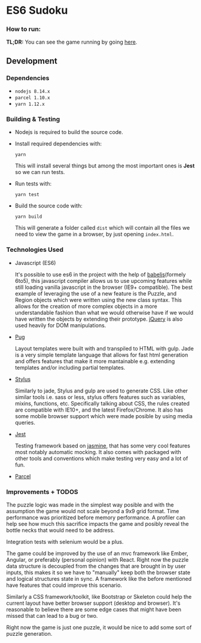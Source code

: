 # ES6 Sudoku

### How to run:

**TL;DR:** You can see the game running by going [here](http://4bram.com/sudoku/).

## Development

### Dependencies

- `nodejs 8.14.x`
- `parcel 1.10.x`
- `yarn 1.12.x`

### Building & Testing

- Nodejs is required to build the source code.

- Install required dependencies with:

      yarn

  This will install several things but among the most important ones is **Jest** so we can run tests.

- Run tests with:

      yarn test

- Build the source code with:

      yarn build

  This will generate a folder called `dist` which will contain all the files we need to view the game in a browser, by just opening `index.html`.


### Technologies Used

- Javascript (ES6)

  It's possible to use es6 in the project with the help of [babeljs](https://babeljs.io/)(formely 6to5), this javascript compiler allows us to use upcoming features while still loading vanilla javascript in the browser (IE9+ compatible). The best example of leveraging the use of a new feature is the Puzzle, and Region objects which were written using the new class syntax. This allows for the creation of more complex objects in a more understandable fashion than what we would otherwise have if we would have written the objects by extending their prototype. [jQuery](https://jquery.com/) is also used heavily for DOM manipulations.

- [Pug](https://github.com/pugjs/pug)

  Layout templates were built with and transpiled to HTML with gulp. Jade is a very simple template language that allows for fast html generation and offers features that make it more mantainable e.g. extending templates and/or including partial templates.

- [Stylus](https://learnboost.github.io/stylus/)

  Similarly to jade, Stylus and gulp are used to generate CSS. Like other similar tools i.e. sass or less, stylus offers features such as variables, mixins, functions, etc. Specifically talking about CSS, the rules created are compatible with IE10+, and the latest Firefox/Chrome. It also has some mobile browser support which were made posible by using media queries.

- [Jest](https://facebook.github.io/jest/)

  Testing framework based on [jasmine](http://jasmine.github.io/), that has some very cool features most notably automatic mocking. It also comes with packaged with other tools and conventions which make testing very easy and a lot of fun.

- [Parcel](https://parceljs.org/)


### Improvements + TODOS

The puzzle logic was made in the simplest way posible and with the assumption the game would not scale beyond a 9x9 grid format.
Time performance was prioritized before memory performance. A profiler can help see how much this sacrifice impacts the game and posibly reveal the bottle necks that would need to be address.

Integration tests with selenium would be a plus.

The game could be improved by the use of an mvc framework like Ember, Angular, or preferably (personal opinion) with React. Right now the puzzle data structure is decoupled from the changes that are brought in by user inputs, this makes it so we have to "manually" keep both the browser state and logical structures state in sync.  A framework like the before mentioned have features that could improve this scenario.

Similarly a CSS framework/toolkit, like Bootstrap or Skeleton could help the current layout have better browser support (desktop and browser). It's reasonable to believe there are some edge cases that might have been missed that can lead to a bug or two.

Right now the game is just one puzzle, it would be nice to add some sort of puzzle generation.
